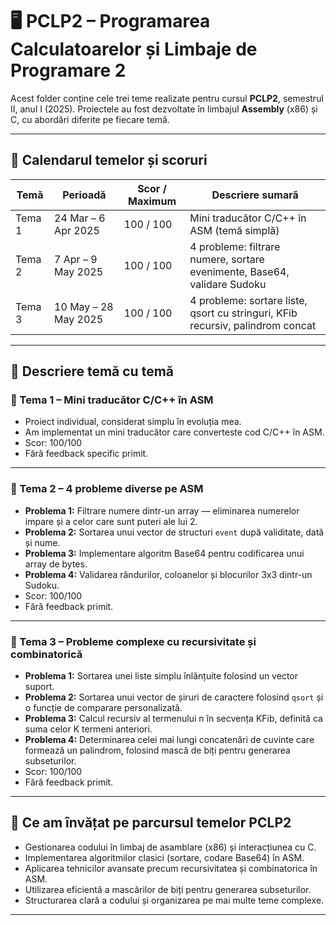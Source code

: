 # 🖥️ PCLP2 – Programarea Calculatoarelor și Limbaje de Programare 2

Acest folder conține cele trei teme realizate pentru cursul **PCLP2**, semestrul II, anul I (2025). Proiectele au fost dezvoltate în limbajul **Assembly** (x86) și C, cu abordări diferite pe fiecare temă.

---

## 📅 Calendarul temelor și scoruri

| Temă   | Perioadă                       | Scor / Maximum | Descriere sumară                              |
|--------|-------------------------------|----------------|-----------------------------------------------|
| Tema 1 | 24 Mar – 6 Apr 2025            | 100 / 100      | Mini traducător C/C++ în ASM (temă simplă)    |
| Tema 2 | 7 Apr – 9 May 2025             | 100 / 100      | 4 probleme: filtrare numere, sortare evenimente, Base64, validare Sudoku |
| Tema 3 | 10 May – 28 May 2025           | 100 / 100      | 4 probleme: sortare liste, qsort cu stringuri, KFib recursiv, palindrom concat |

---

## 📌 Descriere temă cu temă

### 📁 Tema 1 – Mini traducător C/C++ în ASM

- Proiect individual, considerat simplu în evoluția mea.
- Am implementat un mini traducător care converteste cod C/C++ în ASM.
- Scor: 100/100
- Fără feedback specific primit.

---

### 📁 Tema 2 – 4 probleme diverse pe ASM

- **Problema 1:** Filtrare numere dintr-un array — eliminarea numerelor impare și a celor care sunt puteri ale lui 2.
- **Problema 2:** Sortarea unui vector de structuri `event` după validitate, dată și nume.
- **Problema 3:** Implementare algoritm Base64 pentru codificarea unui array de bytes.
- **Problema 4:** Validarea rândurilor, coloanelor și blocurilor 3x3 dintr-un Sudoku.
- Scor: 100/100
- Fără feedback primit.

---

### 📁 Tema 3 – Probleme complexe cu recursivitate și combinatorică

- **Problema 1:** Sortarea unei liste simplu înlănțuite folosind un vector suport.
- **Problema 2:** Sortarea unui vector de șiruri de caractere folosind `qsort` și o funcție de comparare personalizată.
- **Problema 3:** Calcul recursiv al termenului n în secvența KFib, definită ca suma celor K termeni anteriori.
- **Problema 4:** Determinarea celei mai lungi concatenări de cuvinte care formează un palindrom, folosind mască de biți pentru generarea subseturilor.
- Scor: 100/100
- Fără feedback primit.

---

## 🧠 Ce am învățat pe parcursul temelor PCLP2

- Gestionarea codului în limbaj de asamblare (x86) și interacțiunea cu C.
- Implementarea algoritmilor clasici (sortare, codare Base64) în ASM.
- Aplicarea tehnicilor avansate precum recursivitatea și combinatorica în ASM.
- Utilizarea eficientă a mascărilor de biți pentru generarea subseturilor.
- Structurarea clară a codului și organizarea pe mai multe teme complexe.

---

